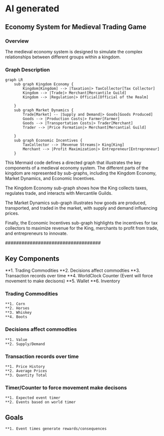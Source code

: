 # AI generated

## Economy System for Medieval Trading Game

### Overview

The medieval economy system is designed to simulate the complex relationships between different groups within a kingdom.

### Graph Description

```mermaid
graph LR
    sub graph Kingdom Economy {
        Kingdom[Kingdom] --> |Taxation|> TaxCollector[Tax Collector]
        Kingdom --> |Trade|> Merchant[Mercantile Guild]
        Kingdom --> |Regulation|> Official[Official of the Realm]

    }
    sub graph Market Dynamics {
        Trade[Market] -- |Supply and Demand|> Goods[Goods Produced]
        Goods --> |Production Costs|> Farmer[Farmer]
        Goods --> |Transportation Costs|> Trader[Merchant]
        Trader --> |Price Formation|> Merchant[Mercantial Guild]

    }
    sub graph Economic Incentives {
        TaxCollector --> |Revenue Streams|> King[King]
        Merchant --> |Profit Maximization|> Entrepreneur[Entrepreneur]
    }

```

This Mermaid code defines a directed graph that illustrates the key components of a medieval economy system. The different parts of the kingdom are represented by sub-graphs, including the Kingdom Economy, Market Dynamics, and Economic Incentives.

The Kingdom Economy sub-graph shows how the King collects taxes, regulates trade, and interacts with Mercantile Guilds.

The Market Dynamics sub-graph illustrates how goods are produced, transported, and traded in the market, with supply and demand influencing prices.

Finally, the Economic Incentives sub-graph highlights the incentives for tax collectors to maximize revenue for the King, merchants to profit from trade, and entrepreneurs to innovate.


###################################


## 
## Key Components
 
 **1. Trading Commodities
 **2. Decisions affect commodties
 **3. Transaction records over time
 **4. WorldClock Counter (Event will force movement to make decisons)
 **5. Wallet
 **6. Inventory

### Trading Commodities
    **1. Corn
    **2. Horses
    **3. Whiskey
    **4. Boots
### Decisions affect commodties
    **1. Value
    **2. Supply/Demand
### Transaction records over time
    **1. Price History
    **2. Average Prices
    **3. Quantity Total
### Timer/Counter to force movement make decisons
    **1. Expected event timer
    **2. Events based on world timer

## Goals
    **1. Event times generate rewards/consequences